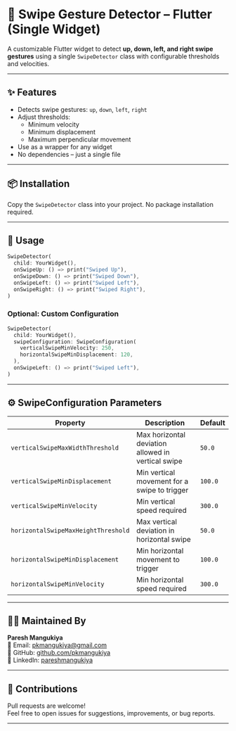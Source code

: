 # 🚀 Swipe Gesture Detector – Flutter (Single Widget)

A customizable Flutter widget to detect **up, down, left, and right swipe gestures** using a single `SwipeDetector` class with configurable thresholds and velocities.

---

## ✨ Features

- Detects swipe gestures: `up`, `down`, `left`, `right`
- Adjust thresholds:
  - Minimum velocity
  - Minimum displacement
  - Maximum perpendicular movement
- Use as a wrapper for any widget
- No dependencies – just a single file

---

## 📦 Installation

Copy the `SwipeDetector` class into your project. No package installation required.

---

## 🧪 Usage

```dart
SwipeDetector(
  child: YourWidget(),
  onSwipeUp: () => print("Swiped Up"),
  onSwipeDown: () => print("Swiped Down"),
  onSwipeLeft: () => print("Swiped Left"),
  onSwipeRight: () => print("Swiped Right"),
)
```

### Optional: Custom Configuration

```dart
SwipeDetector(
  child: YourWidget(),
  swipeConfiguration: SwipeConfiguration(
    verticalSwipeMinVelocity: 250,
    horizontalSwipeMinDisplacement: 120,
  ),
  onSwipeLeft: () => print("Swiped Left"),
)
```

---

## ⚙️ SwipeConfiguration Parameters

| Property                          | Description                                        | Default |
|----------------------------------|----------------------------------------------------|---------|
| `verticalSwipeMaxWidthThreshold` | Max horizontal deviation allowed in vertical swipe | `50.0`  |
| `verticalSwipeMinDisplacement`   | Min vertical movement for a swipe to trigger       | `100.0` |
| `verticalSwipeMinVelocity`       | Min vertical speed required                        | `300.0` |
| `horizontalSwipeMaxHeightThreshold`| Max vertical deviation in horizontal swipe       | `50.0`  |
| `horizontalSwipeMinDisplacement` | Min horizontal movement to trigger                 | `100.0` |
| `horizontalSwipeMinVelocity`     | Min horizontal speed required                      | `300.0` |

---

## 👨‍💻 Maintained By

**Paresh Mangukiya**  
📧 Email: [pkmangukiya@gmail.com](mailto:pkmangukiya@gmail.com)  
🐙 GitHub: [github.com/pkmangukiya](https://github.com/pkmangukiya)  
🔗 LinkedIn: [pareshmangukiya](https://in.linkedin.com/in/pareshmangukiya)

---

## 🤝 Contributions

Pull requests are welcome!  
Feel free to open issues for suggestions, improvements, or bug reports.

---
